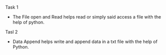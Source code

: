 Task 1
- The File open and Read helps read or simply said access a file with the help of python.

Tasl 2
- Data Append helps write and append data in a txt file with the help of Python.
